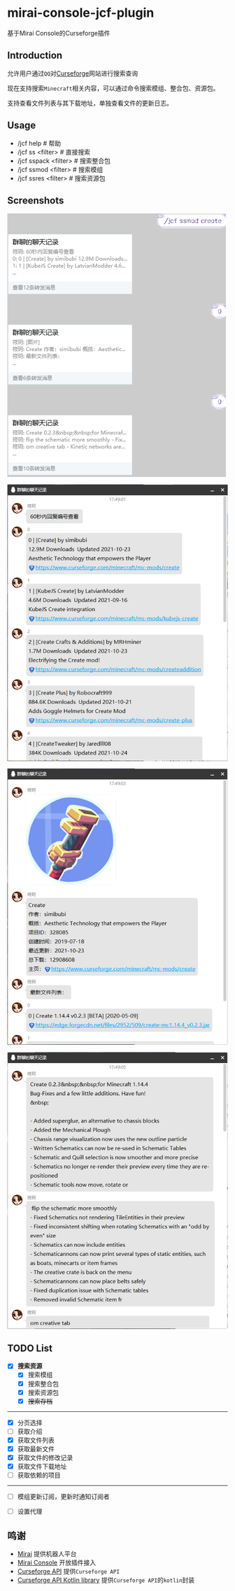 # mirai-console-jcf-plugin
基于Mirai Console的Curseforge插件

## Introduction

允许用户通过`QQ`对[Curseforge](https://www.curseforge.com/)网站进行搜索查询

现在支持搜索`Minecraft`相关内容，可以通过命令搜索模组、整合包、资源包。

支持查看文件列表与其下载地址，单独查看文件的更新日志。

## Usage
- /jcf help    # 帮助
- /jcf ss \<filter\>    # 直接搜索
- /jcf sspack \<filter\>    # 搜索整合包
- /jcf ssmod \<filter\>    # 搜索模组
- /jcf ssres \<filter\>    # 搜索资源包

## Screenshots

![chat record image](/doc/contact.png)

![show search result image](/doc/show_search_result.png)

![show addon info image](/doc/show_addon_info.png)

![show changelog image](/doc/show_changelog.png)

## TODO List
- [x] **搜索资源**
    - [x] 搜索模组
    - [x] 搜索整合包
    - [x] 搜索资源包
    - [x] ~~搜索存档~~
---
- [x] 分页选择
- [ ] 获取介绍
- [x] 获取文件列表
- [x] 获取最新文件
- [x] 获取文件的修改记录
- [x] 获取文件下载地址
- [ ] 获取依赖的项目
---
- [ ] 模组更新订阅，更新时通知订阅者
- [ ] 设置代理


## 鸣谢
- [Mirai](https://github.com/mamoe/mirai) 提供机器人平台
- [Mirai Console](https://github.com/mamoe/mirai-console) 开放插件接入
- [Curseforge API](https://github.com/Gaz492/CurseforgeAPI) 提供`Curseforge API`
- [Curseforge API Kotlin library](https://github.com/pearxteam/cursekt) 提供`Curseforge API`的`kotlin`封装
